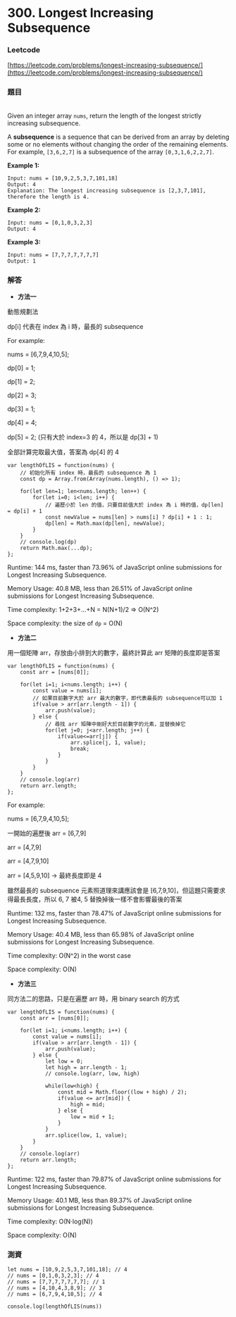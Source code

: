 # 300. Longest Increasing Subsequence

### Leetcode

[https://leetcode.com/problems/longest-increasing-subsequence/](https://leetcode.com/problems/longest-increasing-subsequence/)

### 題目

\
Given an integer array `nums`, return the length of the longest strictly increasing subsequence.

A **subsequence** is a sequence that can be derived from an array by deleting some or no elements without changing the order of the remaining elements. For example, `[3,6,2,7]` is a subsequence of the array `[0,3,1,6,2,2,7]`.

&#x20;

**Example 1:**

```
Input: nums = [10,9,2,5,3,7,101,18]
Output: 4
Explanation: The longest increasing subsequence is [2,3,7,101], therefore the length is 4.
```

**Example 2:**

```
Input: nums = [0,1,0,3,2,3]
Output: 4
```

**Example 3:**

```
Input: nums = [7,7,7,7,7,7,7]
Output: 1
```

### 解答 <a href="#ti-jie" id="ti-jie"></a>

* **方法一**

動態規劃法

dp\[i] 代表在 index 為 i 時，最長的 subsequence

For example:

nums = \[6,7,9,4,10,5];

dp\[0] = 1;

dp\[1] = 2;

dp\[2] = 3;

dp\[3] = 1;

dp\[4] = 4;

dp\[5] = 2; (只有大於 index=3 的 4，所以是 dp\[3] + 1)

全部計算完取最大值，答案為 dp\[4] 的 4

```
var lengthOfLIS = function(nums) {
    // 初始化所有 index 時，最長的 subsequence 為 1
    const dp = Array.from(Array(nums.length), () => 1);
    
    for(let len=1; len<nums.length; len++) {
        for(let i=0; i<len; i++) {
            // 遍歷小於 len 的值，只要目前值大於 index 為 i 時的值，dp[len] = dp[i] + 1
            const newValue = nums[len] > nums[i] ? dp[i] + 1 : 1;
            dp[len] = Math.max(dp[len], newValue);
        }
    }
    // console.log(dp)
    return Math.max(...dp);
};
```

Runtime: 144 ms, faster than 73.96% of JavaScript online submissions for Longest Increasing Subsequence.

Memory Usage: 40.8 MB, less than 26.51% of JavaScript online submissions for Longest Increasing Subsequence.

Time complexity: 1+2+3+...+N = N(N+1)/2 => O(N^2)

Space complexity: the size of `dp` = O(N)

* **方法二**

用一個矩陣 arr，存放由小排到大的數字，最終計算此 arr 矩陣的長度即是答案

```
var lengthOfLIS = function(nums) {
    const arr = [nums[0]];
    
    for(let i=1; i<nums.length; i++) {
        const value = nums[i];
        // 如果目前數字大於 arr 最大的數字，即代表最長的 subsequence可以加 1
        if(value > arr[arr.length - 1]) {
            arr.push(value);
        } else {
            // 尋找 arr 矩陣中剛好大於目前數字的元素，並替換掉它
            for(let j=0; j<arr.length; j++) {
                if(value<=arr[j]) {
                    arr.splice(j, 1, value);
                    break;
                }
            }
        }
    }
    // console.log(arr)
    return arr.length;
};
```

For example:

nums = \[6,7,9,4,10,5];

一開始的遍歷後 arr = \[6,7,9]

arr = \[4,7,9]

arr = \[4,7,9,10]

arr = \[4,5,9,10] -> 最終長度即是 4

雖然最長的 subsequence 元素照道理來講應該會是 \[6,7,9,10]，但這題只需要求得最長長度，所以 6, 7 被4, 5 替換掉後一樣不會影響最後的答案

Runtime: 132 ms, faster than 78.47% of JavaScript online submissions for Longest Increasing Subsequence.

Memory Usage: 40.4 MB, less than 65.98% of JavaScript online submissions for Longest Increasing Subsequence.

Time complexity: O(N^2) in the worst case

Space complexity: O(N)

* **方法三**

同方法二的思路，只是在遍歷 arr 時，用 binary search 的方式

```
var lengthOfLIS = function(nums) {
    const arr = [nums[0]];
    
    for(let i=1; i<nums.length; i++) {
        const value = nums[i];
        if(value > arr[arr.length - 1]) {
            arr.push(value);
        } else {
            let low = 0;
            let high = arr.length - 1;
            // console.log(arr, low, high)

            while(low<high) {
                const mid = Math.floor((low + high) / 2);
                if(value <= arr[mid]) {
                    high = mid;
                } else {
                    low = mid + 1;
                }
            }
            arr.splice(low, 1, value);
        }
    }
    // console.log(arr)
    return arr.length;
};
```

Runtime: 122 ms, faster than 79.87% of JavaScript online submissions for Longest Increasing Subsequence.

Memory Usage: 40.1 MB, less than 89.37% of JavaScript online submissions for Longest Increasing Subsequence.

Time complexity: O(N⋅log(N))

Space complexity: O(N)

### 測資

```
let nums = [10,9,2,5,3,7,101,18]; // 4
// nums = [0,1,0,3,2,3]; // 4
// nums = [7,7,7,7,7,7,7]; // 1
// nums = [4,10,4,3,8,9]; // 3
// nums = [6,7,9,4,10,5]; // 4

console.log(lengthOfLIS(nums))
```
